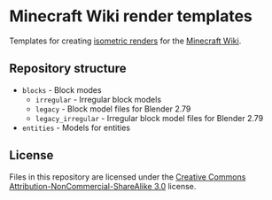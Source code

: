 # Minecraft Wiki render templates

Templates for creating [isometric renders](https://minecraft.wiki/w/Help:Isometric_renders) for the [Minecraft Wiki](https://minecraft.wiki).

## Repository structure

* `blocks` - Block modes
  * `irregular` - Irregular block models
  * `legacy` - Block model files for Blender 2.79
  * `legacy_irregular` - Irregular block model files for Blender 2.79
* `entities` - Models for entities

## License

Files in this repository are licensed under the [Creative Commons Attribution-NonCommercial-ShareAlike 3.0](https://creativecommons.org/licenses/by-nc-sa/3.0/) license.
